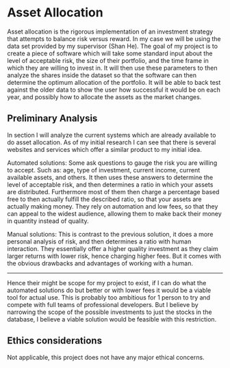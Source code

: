 # Asset Allocation

Asset allocation is the rigorous implementation of an investment strategy that attempts to
balance risk versus reward. In my case we will be using the data set provided by my 
supervisor (Shan He). The goal of my project is to create a piece of software which will
take some standard input about the level of acceptable risk, the size of their portfolio,
and the time frame in which they are willing to invest in. It will then use these parameters
to then analyze the shares inside the dataset so that the software can then determine 
the optimum allocation of the portfolio. It will be able to back test against the older
data to show the user how successful it would be on each year, and possibly how to allocate
the assets as the market changes.

## Preliminary Analysis

In section I will analyze the current systems which are already available to do asset allocation.
As of my initial research I can see that there is several websites and services which offer a
similar product to my initial idea. 

Automated solutions: Some ask questions to gauge the risk you are willing to
accept. Such as: age, type of investment, current income, current available assets, and 
others. It then uses these answers to determine the level of acceptable risk, and then 
determines a ratio in which your assets are distributed. Furthermore most of them then charge
a percentage based free to then actually fulfill the described ratio, so that your assets
are actually making money. They rely on automation and low fees, so that they can appeal to the widest audience, allowing
them to make back their money in quantity instead of quality.

Manual solutions: This is contrast to the previous solution, it does a more personal
analysis of risk, and then determines a ratio with human interaction. They essentially
offer a higher quality investment as they claim larger returns with lower risk, hence
charging higher fees. But it comes with the obvious drawbacks and advantages of working with
a human.

---

Hence their might be scope for my project to exist, if I can do what the automated solutions
do but better or with lower fees it would be a viable tool for actual use. This is probably
too ambitious for 1 person to try and compete with full teams of professional developers.
But I believe by narrowing the scope of the possible investments to just the stocks in the
database, I believe a viable solution would be feasible with this restriction.

## Ethics considerations

Not applicable, this project does not have any major ethical concerns.